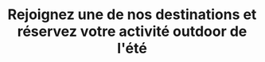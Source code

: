 ---
layout: layout_generic
title: Rejoignez une de nos destinations et réservez votre activité outdoor de l'été
meta-title: Destinations outdoor dans lesquelles réserver des activités de plein air en été
meta-description: Dans nos destinations d'été vous trouverez les activités de vos prochaines aventures et miro-aventures pour vous dépasser et trouver une satisfaction personnelle immense, que ce soit seule, entre amis ou en famille

permalink: /fr/ete/destinations
language: fr
season: summer
topnav_color_text: light

page_sections:
- template: heroImage50percentHigh
  title: Montagne, fôret, plage, campagne
  content: des destinations outdoor pour l'été
- template: 2colTitreTxt
  title: Escarpées, Ensoleillées, Renversantes.
  content: Chaque destination que nous proposons a ses particularités, des vagues régulières, proximité avec la mer, des espaces de canyoning magnifiques etc. Vous avez le choix de la destination, nous nous occupons de vos activités
- template: listServices
  service: resort
  blockBGcolor: gris
  headtitle:
    headline: ZE HERO propose
    title: Des destinations pour votre été
- template: ctaShop4col
  blockBGcolor: blanc
  button_2_more: true
  Image1:
    image_href: https://res.cloudinary.com/deddrj0yb/image/upload/v1646751094/website/Instinct%20Trail/Instinct_trail_homme_collection_wbzqdp.webp
    alt_text: Un coureur équipé d'un sac à dos Instinct Trail
    title: Marque <br>Instinct Trail
    title_Link: https://shop.ze-hero.com/achat-neuf/Accessoire-running-et-trail/Sac-et-Sac-%C3%A0-dos-running
  Image2:
    image_href: https://res.cloudinary.com/deddrj0yb/image/upload/v1646751107/website/Instinct%20Trail/Instinct_trail_femme_collection_hrqsxb.webp
    alt_text: 
    title: Sac à dos<br> de trail
    title_Link: https://shop.ze-hero.com/achat-neuf/Accessoire-running-et-trail/Sac-et-Sac-%C3%A0-dos-running
  Image3:
    image_href: https://res.cloudinary.com/deddrj0yb/image/upload/v1646750262/website/Instinct%20Trail/Instinct_trail_accessoires_pccxqg.webp
    alt_text: Détail d'un sac à dos de course de trail spécialisé de la marque Instinct
      Trail
    title_Link: https://shop.ze-hero.com/achat-neuf/Accessoire-running-et-trail/Sac-et-Sac-%C3%A0-dos-running
  Image4:
    image_href: https://res.cloudinary.com/deddrj0yb/image/upload/v1646751112/website/Instinct%20Trail/Instinct_trail_collection_pbjwti.webp
    alt_text: Les équipements Instinct Trail en vente dans la boutique ZE HERO
    title: En vente <br> dans le eShop
    title_Link: https://shop.ze-hero.com/achat-neuf/Accessoire-running-et-trail/Sac-et-Sac-%C3%A0-dos-running
- template: heroImageFull
  image_href: https://res.cloudinary.com/deddrj0yb/image/upload/v1643629416/website/Canyoning%2006/GPTempDownload_2_o77y31.jpg
  gradient: non
  headline:
    title: Sensations fortes <br>garanties<br> près de Nice
    color: white
  Button1:
    title: Réserver du canyoning
    link: https://shop.ze-hero.com/activites-Outdoor?calessonstype=all&catypegenderlistsummer=all&calessonsactivitytype=Canyoning&start-date=
  Button2:
    title: 
    link: 
  button_2_more: false  
- template: heroImageFull
  image_href: https://res.cloudinary.com/deddrj0yb/image/upload/v1643010436/website/summer/juliette-g-bmBLu_oAEj8-unsplash_ozjgu4.jpg
  gradient: non
  headline:
    title: Les meilleures activités <br>dans les <br>Alpes-Maritimes
    color: white
  Button1:
    title: Réserver des activités
    link: https://shop.ze-hero.com/activites-Outdoor?station=Alpes+Maritimes+%2806%29&calessonstype=all&catypegenderlistsummer=all&calessonsactivitytype=Parapente&start-date=
  Button2:
    title: 
    link: 
  button_2_more: false
- template: newsletter
  title: Recevez nos dernières informations
button_to_link_to_ze_hero_shop:
  button_text: ''
  url_to_shop_zehero: https://shop.ze-hero.com/activites-Outdoor?calessonstype=all&catypegenderlistsummer=all&calessonsactivitytype=Canyoning&start-date=

---